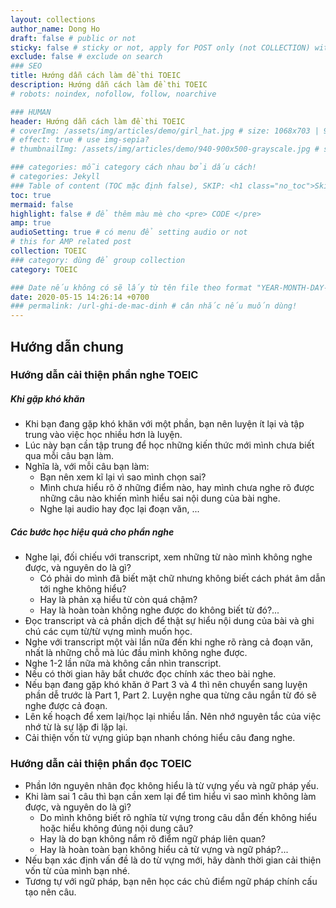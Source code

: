 ```yaml
---
layout: collections
author_name: Dong Ho
draft: false # public or not
sticky: false # sticky or not, apply for POST only (not COLLECTION) with including thumbnailImg
exclude: false # exclude on search
### SEO
title: Hướng dẫn cách làm đề thi TOEIC
description: Hướng dẫn cách làm đề thi TOEIC
# robots: noindex, nofollow, follow, noarchive

### HUMAN
header: Hướng dẫn cách làm đề thi TOEIC
# coverImg: /assets/img/articles/demo/girl_hat.jpg # size: 1068x703 | 900x500 | 600x400
# effect: true # use img-sepia?
# thumbnailImg: /assets/img/articles/demo/940-900x500-grayscale.jpg # size: 900x500 | 600x400

### categories: mỗi category cách nhau bởi dấu cách!
# categories: Jekyll
### Table of content (TOC mặc định false), SKIP: <h1 class="no_toc">Skip toc</h1> hoặc <div class="no_toc_section">
toc: true
mermaid: false
highlight: false # để thêm màu mè cho <pre> CODE </pre>
amp: true
audioSetting: true # có menu để setting audio or not
# this for AMP related post
collection: TOEIC
### category: dùng để group collection
category: TOEIC

### Date nếu không có sẽ lấy từ tên file theo format "YEAR-MONTH-DAY-title.md"
date: 2020-05-15 14:26:14 +0700
### permalink: /url-ghi-de-mac-dinh # cân nhắc nếu muốn dùng!
---
```


## Hướng dẫn chung

### Hướng dẫn cải thiện phần nghe TOEIC

##### Khi gặp khó khăn

- Khi bạn đang gặp khó khăn với một phần, bạn nên luyện ít lại và tập trung vào việc học nhiều hơn là luyện.
- Lúc này bạn cần tập trung để học những kiến thức mới mình chưa biết qua mỗi câu bạn làm.
- Nghĩa là, với mỗi câu bạn làm:
    - Bạn nên xem kĩ lại vì sao mình chọn sai?
    - Mình chưa hiểu rõ ở những điểm nào, hay mình chưa nghe rõ được những câu nào khiến mình hiểu sai nội dung của bài nghe.
    - Nghe lại audio hay đọc lại đoạn văn, ...

##### Các bước học hiệu quả cho phần nghe

- Nghe lại, đối chiếu với transcript, xem những từ nào mình không nghe được, và nguyên do là gì?
    - Có phải do mình đã biết mặt chữ nhưng không biết cách phát âm dẫn tới nghe không hiểu?
    - Hay là phản xạ hiểu từ còn quá chậm?
    - Hay là hoàn toàn không nghe được do không biết từ đó?...
- Đọc transcript và cả phần dịch để thật sự hiểu nội dung của bài và ghi chú các cụm từ/từ vựng mình muốn học.
- Nghe với transcript một vài lần nữa đến khi nghe rõ ràng cả đoạn văn, nhất là những chỗ mà lúc đầu mình không nghe được.
- Nghe 1-2 lần nữa mà không cần nhìn transcript.
- Nếu có thời gian hãy bắt chước đọc chính xác theo bài nghe.
- Nếu bạn đang gặp khó khăn ở Part 3 và 4 thì nên chuyển sang luyện phần dễ trước là Part 1, Part 2. Luyện nghe qua từng câu ngắn từ đó sẽ nghe được cả đoạn.
- Lên kế hoạch để xem lại/học lại nhiều lần. Nên nhớ nguyên tắc của việc nhớ từ là sự lặp đi lặp lại.
- Cải thiện vốn từ vựng giúp bạn nhanh chóng hiểu câu đang nghe.

### Hướng dẫn cải thiện phần đọc TOEIC

- Phần lớn nguyên nhân đọc không hiểu là từ vựng yếu và ngữ pháp yếu.
- Khi làm sai 1 câu thì bạn cần xem lại để tìm hiểu vì sao mình không làm được, và nguyên do là gì?
    - Do mình không biết rõ nghĩa từ vựng trong câu dẫn đến không hiểu hoặc hiểu không đúng nội dung câu?
    - Hay là do bạn không nắm rõ điểm ngữ pháp liên quan?
    - Hay là hoàn toàn bạn không hiểu cả từ vựng và ngữ pháp?...
- Nếu bạn xác định vấn đề là do từ vựng mới, hãy dành thời gian cải thiện vốn từ của mình bạn nhé.
- Tương tự với ngữ pháp, bạn nên học các chủ điểm ngữ pháp chính cấu tạo nên câu.